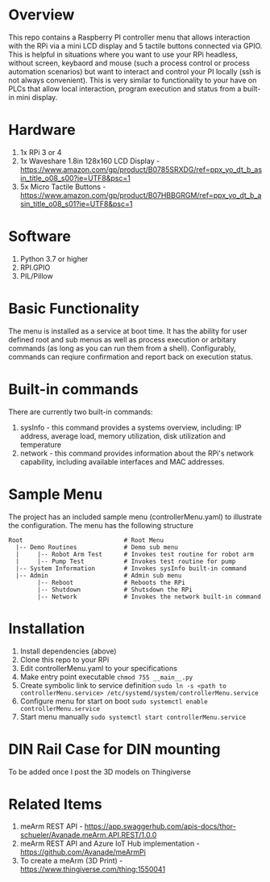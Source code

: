 # Overview
This repo contains a Raspberry PI controller menu that allows interaction with the RPi via a mini LCD display and 5 tactile 
buttons connected via GPIO. This is helpful in situations where you want to use your RPi headless, without screen, keybaord and mouse
(such a process control or process automation scenarios) but want to interact and control your PI locally (ssh is not always convenient). 
This is very similar to functionality to your have on PLCs that allow local interaction, program execution and status from a 
built-in mini display. 

# Hardware

1. 1x RPi 3 or 4
2. 1x Waveshare 1.8in 128x160 LCD Display - https://www.amazon.com/gp/product/B0785SRXDG/ref=ppx_yo_dt_b_asin_title_o08_s00?ie=UTF8&psc=1
3. 5x Micro Tactile Buttons - https://www.amazon.com/gp/product/B07HBBGRGM/ref=ppx_yo_dt_b_asin_title_o08_s01?ie=UTF8&psc=1

# Software

1. Python 3.7 or higher
2. RPI.GPIO
3. PIL/Pillow

# Basic Functionality
The menu is installed as a service at boot time. It has the ability for user defined root and sub menus as well as process execution 
or arbitary commands (as long as you can run them from a shell). Configurably, commands can reqiure confirmation and report back on execution
status. 

# Built-in commands
There are currently two built-in commands:

1. sysInfo - this command provides a systems overview, including: IP address, average load, memory utilization, disk utilization and temperature
2. network - this command provides information about the RPi's network capability, including available interfaces and MAC addresses. 

# Sample Menu
The project has an included sample menu (controllerMenu.yaml) to illustrate the configuration. The menu has the following structure

    Root                            # Root Menu
      |-- Demo Routines             # Demo sub menu
      |     |-- Robot Arm Test      # Invokes test routine for robot arm
      |     |-- Pump Test           # Invokes test routine for pump
      |-- System Information        # Invokes sysInfo built-in command
      |-- Admin                     # Admin sub menu
            |-- Reboot              # Reboots the RPi
            |-- Shutdown            # Shutsdown the RPi
            |-- Network             # Invokes the network built-in command


# Installation

1. Install dependencies (above)
2. Clone this repo to your RPi
3. Edit controllerMenu.yaml to your specifications
4. Make entry point executable
    ```chmod 755 __main__.py```
5. Create symbolic link to service definition
    ```sudo ln -s <path to controllerMenu.service> /etc/systemd/system/controllerMenu.service```
6. Configure menu for start on boot
    ```sudo systemctl enable controllerMenu.service```
7. Start menu manually
    ```sudo systemctl start controllerMenu.service```

# DIN Rail Case for DIN mounting
To be added once I post the 3D models on Thingiverse


# Related Items

1. meArm REST API - https://app.swaggerhub.com/apis-docs/thor-schueler/Avanade.meArm.API.REST/1.0.0
2. meArm REST API and Azure IoT Hub implementation - https://github.com/Avanade/meArmPi
3. To create a meArm (3D Print) - https://www.thingiverse.com/thing:1550041
